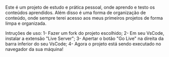 Este é um projeto de estudo e prática pessoal, onde aprendo e testo os conteúdos aprendidos. Além disso é uma forma de organização de conteúdo, onde sempre terei acesso aos meus primeiros projetos de forma limpa e organizada.

Intruções de uso: 
1- Fazer um fork do projeto escolhido;
2- Em seu VsCode, instalar a extensão "Live Server"; 
3- Apertar o botão "Go Live" na direita da barra inferior do seu VsCode; 
4- Agora o projeto está sendo executado no navegador da sua máquina!
